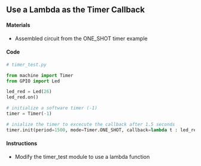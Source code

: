 ## Use a Lambda as the Timer Callback

#### Materials
 - Assembled circuit from the ONE_SHOT timer example

#### Code
```Python
# timer_test.py

from machine import Timer
from GPIO import Led

led_red = Led(26)
led_red.on()

# initialize a software timer (-1)
timer = Timer(-1)

# inialize the timer to excecute the callback after 1.5 seconds
timer.init(period=1500, mode=Timer.ONE_SHOT, callback=lambda t : led_red.off())
```
#### Instructions
 - Modify the timer_test module to use a lambda function

